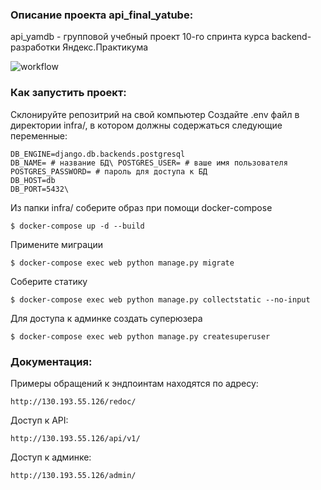 ### Описание проекта api_final_yatube:

api_yamdb - групповой учебный проект 10-го спринта курса backend-разработки
Яндекс.Практикума

![workflow](https://github.com/MariyaAnis/yamdb_final/actions/workflows/yamdb_workflow.yml/badge.svg)

### Как запустить проект:

Склонируйте репозитрий на свой компьютер
Создайте .env файл в директории infra/, в котором должны содержаться следующие переменные:
```
DB_ENGINE=django.db.backends.postgresql
DB_NAME= # название БД\ POSTGRES_USER= # ваше имя пользователя
POSTGRES_PASSWORD= # пароль для доступа к БД
DB_HOST=db
DB_PORT=5432\
```
Из папки infra/ соберите образ при помощи docker-compose 
```
$ docker-compose up -d --build
```
Примените миграции 
```
$ docker-compose exec web python manage.py migrate
```
Соберите статику 
```
$ docker-compose exec web python manage.py collectstatic --no-input
``` 
Для доступа к админке создать суперюзера 

```
$ docker-compose exec web python manage.py createsuperuser
```


### Документация:

Примеры обращений к эндпоинтам находятся по адресу:

```
http://130.193.55.126/redoc/
```

Доступ к API:

```
http://130.193.55.126/api/v1/
```

Доступ к админке:

```
http://130.193.55.126/admin/
```
